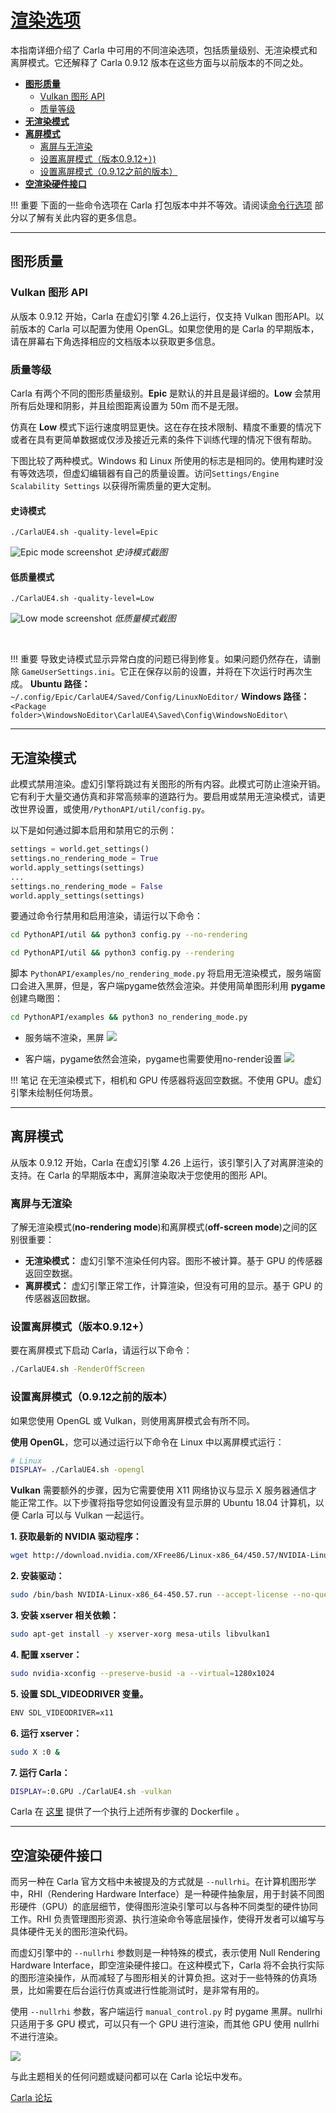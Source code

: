 # [渲染选项](https://carla.readthedocs.io/en/latest/adv_rendering_options/#no-rendering-mode) 

本指南详细介绍了 Carla 中可用的不同渲染选项，包括质量级别、无渲染模式和离屏模式。它还解释了 Carla 0.9.12 版本在这些方面与以前版本的不同之处。

- [__图形质量__](#graphics-quality)  
	- [Vulkan 图形 API](#vulkan-graphics-api)  
	- [质量等级](#quality-levels)  
- [__无渲染模式__](#no-rendering-mode)  
- [__离屏模式__](#off-screen-mode)  
    - [离屏与无渲染](#off-screen-vs-no-rendering)
    - [设置离屏模式（版本0.9.12+）)](#setting-off-screen-mode-version-0912)
    - [设置离屏模式（0.9.12之前的版本）](#setting-off-screen-mode-versions-prior-to-0912)
- [__空渲染硬件接口__](#nullrhi)  


!!! 重要
    下面的一些命令选项在 Carla 打包版本中并不等效。请阅读[命令行选项](start_quickstart.md#command-line-options) 部分以了解有关此内容的更多信息。

---
## 图形质量 <span id="vulkan-graphics-api"></span>

### Vulkan 图形 API <span id="recording"></span>

从版本 0.9.12 开始，Carla 在虚幻引擎 4.26上运行，仅支持 Vulkan 图形API。以前版本的 Carla 可以配置为使用 OpenGL。如果您使用的是 Carla 的早期版本，请在屏幕右下角选择相应的文档版本以获取更多信息。

### 质量等级 <span id="quality-levels"></span>

Carla 有两个不同的图形质量级别。__Epic__ 是默认的并且是最详细的。__Low__ 会禁用所有后处理和阴影，并且绘图距离设置为 50m 而不是无限。

仿真在 __Low__ 模式下运行速度明显更快。这在存在技术限制、精度不重要的情况下或者在具有更简单数据或仅涉及接近元素的条件下训练代理的情况下很有帮助。

下图比较了两种模式。Windows 和 Linux 所使用的标志是相同的。使用构建时没有等效选项，但虚幻编辑器有自己的质量设置。访问`Settings/Engine Scalability Settings` 以获得所需质量的更大定制。


#### 史诗模式
`./CarlaUE4.sh -quality-level=Epic`

![Epic mode screenshot](img/rendering_quality_epic.jpg)
*史诗模式截图*

#### 低质量模式
`./CarlaUE4.sh -quality-level=Low`

![Low mode screenshot](img/rendering_quality_low.jpg)
*低质量模式截图*

<br>

!!! 重要
    导致史诗模式显示异常白度的问题已得到修复。如果问题仍然存在，请删除 `GameUserSettings.ini`。它正在保存以前的设置，并将在下次运行时再次生成。 __Ubuntu 路径：__ `  ~/.config/Epic/CarlaUE4/Saved/Config/LinuxNoEditor/` __Windows 路径：__ `<Package folder>\WindowsNoEditor\CarlaUE4\Saved\Config\WindowsNoEditor\`

---
## 无渲染模式 <span id="no-rendering-mode"></span>

此模式禁用渲染。虚幻引擎将跳过有关图形的所有内容。此模式可防止渲染开销。它有利于大量交通仿真和非常高频率的道路行为。要启用或禁用无渲染模式，请更改世界设置，或使用`/PythonAPI/util/config.py`。

以下是如何通过脚本启用和禁用它的示例：

```py
settings = world.get_settings()
settings.no_rendering_mode = True
world.apply_settings(settings)
...
settings.no_rendering_mode = False
world.apply_settings(settings)
```
要通过命令行禁用和启用渲染，请运行以下命令：

```sh
cd PythonAPI/util && python3 config.py --no-rendering
```
```sh
cd PythonAPI/util && python3 config.py --rendering
```

脚本 `PythonAPI/examples/no_rendering_mode.py` 将启用无渲染模式，服务端窗口会进入黑屏，但是，客户端pygame依然会渲染。并使用简单图形利用 __pygame__ 创建鸟瞰图：

```sh
cd PythonAPI/examples && python3 no_rendering_mode.py
```

- 服务端不渲染，黑屏
![](img/rendering/no_rendering_server.png)

- 客户端，pygame依然会渲染，pygame也需要使用no-render设置
![](img/rendering/no_rendering_client.png)

!!! 笔记
    在无渲染模式下，相机和 GPU 传感器将返回空数据。不使用 GPU。虚幻引擎未绘制任何场景。

---
## 离屏模式 <span id="off-screen-mode"></span>

从版本 0.9.12 开始，Carla 在虚幻引擎 4.26 上运行，该引擎引入了对离屏渲染的支持。在 Carla 的早期版本中，离屏渲染取决于您使用的图形 API。


### 离屏与无渲染 <span id="off-screen-vs-no-rendering"></span>

了解无渲染模式(__no-rendering mode__)和离屏模式(__off-screen mode__)之间的区别很重要：

- __无渲染模式：__ 虚幻引擎不渲染任何内容。图形不被计算。基于 GPU 的传感器返回空数据。
- __离屏模式：__ 虚幻引擎正常工作，计算渲染，但没有可用的显示。基于 GPU 的传感器返回数据。

### 设置离屏模式（版本0.9.12+） <span id="setting-off-screen-mode-version-0912"></span>

要在离屏模式下启动 Carla，请运行以下命令：

```sh
./CarlaUE4.sh -RenderOffScreen
```

### 设置离屏模式（0.9.12之前的版本） <span id="setting-off-screen-mode-versions-prior-to-0912"></span>

如果您使用 OpenGL 或 Vulkan，则使用离屏模式会有所不同。

__使用 OpenGL__，您可以通过运行以下命令在 Linux 中以离屏模式运行：

```sh
# Linux
DISPLAY= ./CarlaUE4.sh -opengl
```

__Vulkan__ 需要额外的步骤，因为它需要使用 X11 网络协议与显示 X 服务器通信才能正常工作。以下步骤将指导您如何设置没有显示屏的 Ubuntu 18.04 计算机，以便 Carla 可以与 Vulkan 一起运行。

__1. 获取最新的 NVIDIA 驱动程序：__

```sh
wget http://download.nvidia.com/XFree86/Linux-x86_64/450.57/NVIDIA-Linux-x86_64-450.57.run
```

__2. 安装驱动：__

```sh
sudo /bin/bash NVIDIA-Linux-x86_64-450.57.run --accept-license --no-questions --ui=none
```

__3. 安装 xserver 相关依赖：__

```sh
sudo apt-get install -y xserver-xorg mesa-utils libvulkan1
```

__4. 配置 xserver：__

```sh
sudo nvidia-xconfig --preserve-busid -a --virtual=1280x1024
```

__5. 设置 SDL_VIDEODRIVER 变量。__

```sh
ENV SDL_VIDEODRIVER=x11
```

__6. 运行 xserver：__

```sh
sudo X :0 &
```

__7. 运行 Carla：__

```sh
DISPLAY=:0.GPU ./CarlaUE4.sh -vulkan
```

Carla 在 [这里](https://github.com/carla-simulator/carla/blob/0.9.12/Util/Docker/Release.Dockerfile) 提供了一个执行上述所有步骤的 Dockerfile 。

---

## 空渲染硬件接口 <span id="nullrhi"></span>

而另一种在 Carla 官方文档中未被提及的方式就是 `--nullrhi`。在计算机图形学中，RHI（Rendering Hardware Interface）是一种硬件抽象层，用于封装不同图形硬件（GPU）的底层细节，使得图形渲染引擎可以与各种不同类型的硬件协同工作。RHI 负责管理图形资源、执行渲染命令等底层操作，使得开发者可以编写与具体硬件无关的图形渲染代码。

而虚幻引擎中的 `--nullrhi` 参数则是一种特殊的模式，表示使用 Null Rendering Hardware Interface，即空渲染硬件接口。在这种模式下，Carla 将不会执行实际的图形渲染操作，从而减轻了与图形相关的计算负担。这对于一些特殊的仿真场景，比如需要在后台运行仿真或进行性能测试时，是非常有用的。

使用 `--nullrhi` 参数，客户端运行 `manual_control.py` 时 pygame 黑屏。nullrhi 只适用于多 GPU 模式，可以只有一个 GPU 进行渲染，而其他 GPU 使用 nullrhi 不进行渲染。

![](img/rendering/nullrhi.png)


与此主题相关的任何问题或疑问都可以在 Carla 论坛中发布。



<div class="build-buttons">
<p>
<a href="https://github.com/carla-simulator/carla/discussions/" target="_blank" class="btn btn-neutral" title="Go to the Carla forum">
Carla 论坛</a>
</p>
</div>
